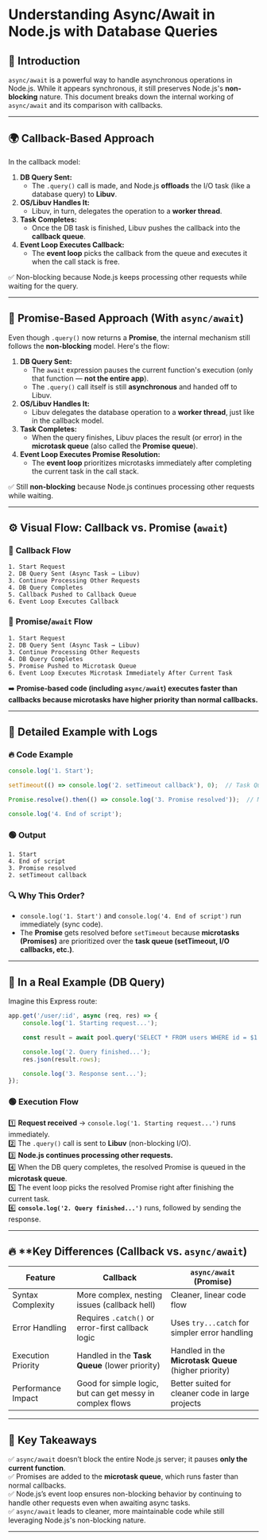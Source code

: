 # Understanding Async/Await in Node.js with Database Queries

## 🚀 Introduction
`async/await` is a powerful way to handle asynchronous operations in Node.js. While it appears synchronous, it still preserves Node.js's **non-blocking** nature. This document breaks down the internal working of `async/await` and its comparison with callbacks.

---

## 🌍 Callback-Based Approach

In the callback model:

1. **DB Query Sent:**
   - The `.query()` call is made, and Node.js **offloads** the I/O task (like a database query) to **Libuv**.  
2. **OS/Libuv Handles It:**
   - Libuv, in turn, delegates the operation to a **worker thread**.  
3. **Task Completes:**
   - Once the DB task is finished, Libuv pushes the callback into the **callback queue**.  
4. **Event Loop Executes Callback:**
   - The **event loop** picks the callback from the queue and executes it when the call stack is free.  

✅ Non-blocking because Node.js keeps processing other requests while waiting for the query.

---

## 🚀 Promise-Based Approach (With `async/await`)

Even though `.query()` now returns a **Promise**, the internal mechanism still follows the **non-blocking** model. Here's the flow:

1. **DB Query Sent:**
   - The `await` expression pauses the current function's execution (only that function — **not the entire app**).  
   - The `.query()` call itself is still **asynchronous** and handed off to Libuv.  
2. **OS/Libuv Handles It:**
   - Libuv delegates the database operation to a **worker thread**, just like in the callback model.  
3. **Task Completes:**
   - When the query finishes, Libuv places the result (or error) in the **microtask queue** (also called the **Promise queue**).  
4. **Event Loop Executes Promise Resolution:**
   - The **event loop** prioritizes microtasks immediately after completing the current task in the call stack.  

✅ Still **non-blocking** because Node.js continues processing other requests while waiting.

---

## ⚙️ Visual Flow: Callback vs. Promise (`await`)

### 🔄 **Callback Flow**
```
1. Start Request
2. DB Query Sent (Async Task → Libuv)
3. Continue Processing Other Requests
4. DB Query Completes
5. Callback Pushed to Callback Queue
6. Event Loop Executes Callback
```

### 🚀 **Promise/`await` Flow**
```
1. Start Request
2. DB Query Sent (Async Task → Libuv)
3. Continue Processing Other Requests
4. DB Query Completes
5. Promise Pushed to Microtask Queue
6. Event Loop Executes Microtask Immediately After Current Task
```

➡️ **Promise-based code (including `async/await`) executes faster than callbacks because microtasks have higher priority than normal callbacks.**

---

## 🔎 **Detailed Example with Logs**

### 🔥 Code Example
```javascript
console.log('1. Start');

setTimeout(() => console.log('2. setTimeout callback'), 0);  // Task Queue

Promise.resolve().then(() => console.log('3. Promise resolved'));  // Microtask Queue

console.log('4. End of script');
```

### 🟢 **Output**
```
1. Start
4. End of script
3. Promise resolved
2. setTimeout callback
```

### 🔍 **Why This Order?**
- `console.log('1. Start')` and `console.log('4. End of script')` run immediately (sync code).  
- The **Promise** gets resolved before `setTimeout` because **microtasks (Promises)** are prioritized over the **task queue (setTimeout, I/O callbacks, etc.)**.

---

## 🔬 **In a Real Example (DB Query)**
Imagine this Express route:

```javascript
app.get('/user/:id', async (req, res) => {
    console.log('1. Starting request...');

    const result = await pool.query('SELECT * FROM users WHERE id = $1', [req.params.id]);

    console.log('2. Query finished...');
    res.json(result.rows);

    console.log('3. Response sent...');
});
```

### 🟢 **Execution Flow**
1️⃣ **Request received** → `console.log('1. Starting request...')` runs immediately.  
2️⃣ The `.query()` call is sent to **Libuv** (non-blocking I/O).  
3️⃣ **Node.js continues processing other requests.**  
4️⃣ When the DB query completes, the resolved Promise is queued in the **microtask queue**.  
5️⃣ The event loop picks the resolved Promise right after finishing the current task.  
6️⃣ **`console.log('2. Query finished...')`** runs, followed by sending the response.

---

## 🔥 **Key Differences (Callback vs. `async/await`)

| Feature              | Callback               | `async/await` (Promise) |
|----------------------|------------------------|-------------------------|
| Syntax Complexity      | More complex, nesting issues (callback hell) | Cleaner, linear code flow |
| Error Handling         | Requires `.catch()` or error-first callback logic | Uses `try...catch` for simpler error handling |
| Execution Priority     | Handled in the **Task Queue** (lower priority) | Handled in the **Microtask Queue** (higher priority) |
| Performance Impact     | Good for simple logic, but can get messy in complex flows | Better suited for cleaner code in large projects |

---

## 🔑 **Key Takeaways**
✅ `async/await` doesn’t block the entire Node.js server; it pauses **only the current function**.  
✅ Promises are added to the **microtask queue**, which runs faster than normal callbacks.  
✅ Node.js’s event loop ensures non-blocking behavior by continuing to handle other requests even when awaiting async tasks.  
✅ `async/await` leads to cleaner, more maintainable code while still leveraging Node.js's non-blocking nature.  

---
